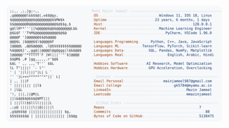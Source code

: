 <picture>
  <source srcset="https://raw.githubusercontent.com/mmazinjameel/mmazinjameel/main/dark_mode.svg?v=1746534087" media="(prefers-color-scheme: dark)">
  <img src="https://raw.githubusercontent.com/mmazinjameel/mmazinjameel/main/light_mode.svg?v=1746534087">
</picture>
